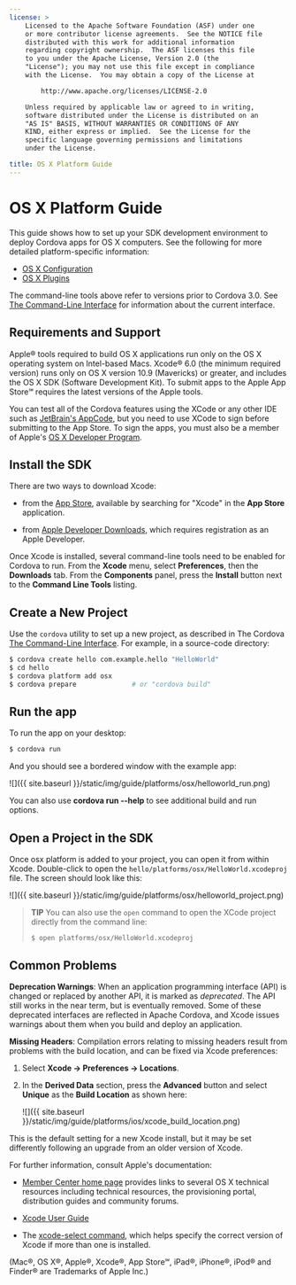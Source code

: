 ```yaml
---
license: >
    Licensed to the Apache Software Foundation (ASF) under one
    or more contributor license agreements.  See the NOTICE file
    distributed with this work for additional information
    regarding copyright ownership.  The ASF licenses this file
    to you under the Apache License, Version 2.0 (the
    "License"); you may not use this file except in compliance
    with the License.  You may obtain a copy of the License at

        http://www.apache.org/licenses/LICENSE-2.0

    Unless required by applicable law or agreed to in writing,
    software distributed under the License is distributed on an
    "AS IS" BASIS, WITHOUT WARRANTIES OR CONDITIONS OF ANY
    KIND, either express or implied.  See the License for the
    specific language governing permissions and limitations
    under the License.

title: OS X Platform Guide
---
```


# OS X Platform Guide

This guide shows how to set up your SDK development environment to
deploy Cordova apps for OS X computers. See the
following for more detailed platform-specific information:

* [OS X Configuration](config.html)
* [OS X Plugins](plugin.html)

The command-line tools above refer to versions prior to Cordova 3.0.
See [The Command-Line Interface](../../cli/index.html) for information about the
current interface.

## Requirements and Support

Apple® tools required to build OS X applications run only on the OS X
operating system on Intel-based Macs. Xcode® 6.0 (the minimum required
version) runs only on OS X version 10.9 (Mavericks) or greater, and
includes the OS X SDK (Software Development Kit). To submit apps to
the Apple App Store℠ requires the latest versions of the Apple tools.

You can test all of the Cordova features using the XCode or any other
IDE such as [JetBrain's AppCode](https://www.jetbrains.com/objc/), but
you need to use XCode to sign before submitting to the
App Store. To sign the apps, you must also be a member of Apple's
[OS X Developer Program](https://developer.apple.com/osx/).

## Install the SDK

There are two ways to download Xcode:

* from the [App Store](https://itunes.apple.com/us/app/xcode/id497799835?mt=12),
  available by searching for "Xcode" in the __App Store__ application.

* from [Apple Developer Downloads](https://developer.apple.com/downloads/index.action),
  which requires registration as an Apple Developer.

Once Xcode is installed, several command-line tools need to be enabled
for Cordova to run. From the __Xcode__ menu, select __Preferences__,
then the __Downloads__ tab. From the __Components__ panel, press the
__Install__ button next to the __Command Line Tools__ listing.

## Create a New Project

Use the `cordova` utility to set up a new project, as described in The
Cordova [The Command-Line Interface](../../cli/index.html). For example, in a source-code directory:

```bash
$ cordova create hello com.example.hello "HelloWorld"
$ cd hello
$ cordova platform add osx
$ cordova prepare              # or "cordova build"
```

## Run the app

To run the app on your desktop:

```bash
$ cordova run
```

And you should see a bordered window with the example app:

![]({{ site.baseurl }}/static/img/guide/platforms/osx/helloworld_run.png)

You can also use __cordova run --help__ to see additional build and run
options.

## Open a Project in the SDK

Once osx platform is added to your project, you can open it from
within Xcode. Double-click to open the `hello/platforms/osx/HelloWorld.xcodeproj`
file. The screen should look like this:

![]({{ site.baseurl }}/static/img/guide/platforms/osx/helloworld_project.png)

> **TIP**
> You can also use the `open` command to open the XCode project directly
> from the command line:
> ```
> $ open platforms/osx/HelloWorld.xcodeproj
> ```

## Common Problems

__Deprecation Warnings__: When an application programming interface
(API) is changed or replaced by another API, it is marked as
_deprecated_.  The API still works in the near term, but is eventually
removed.  Some of these deprecated interfaces are reflected in Apache
Cordova, and Xcode issues warnings about them when you build and
deploy an application.

__Missing Headers__: Compilation errors relating to missing headers
result from problems with the build location, and can be fixed
via Xcode preferences:

1. Select __Xcode &rarr; Preferences &rarr; Locations__.

2. In the __Derived Data__ section, press the __Advanced__ button and
   select __Unique__ as the __Build Location__ as shown here:

   ![]({{ site.baseurl }}/static/img/guide/platforms/ios/xcode_build_location.png)

This is the default setting for a new Xcode install, but it may be set
differently following an upgrade from an older version of Xcode.

For further information, consult Apple's documentation:

* [Member Center home page](https://developer.apple.com/membercenter/index.action)
   provides links to several OS X technical resources including
   technical resources, the provisioning portal, distribution guides
   and community forums.

* [Xcode User Guide](http://developer.apple.com/library/ios/#documentation/ToolsLanguages/Conceptual/Xcode4UserGuide/000-About_Xcode/about.html#//apple_ref/doc/uid/TP40010215)

* The [xcode-select command](http://developer.apple.com/library/mac/#documentation/Darwin/Reference/ManPages/man1/xcode-select.1.html),
  which helps specify the correct version of Xcode if more than one is installed.

(Mac®, OS X®, Apple®, Xcode®, App Store℠, iPad®, iPhone®, iPod® and  Finder® are Trademarks of Apple Inc.)


